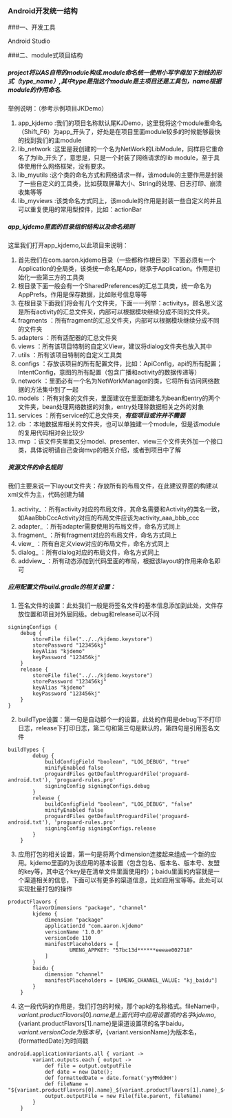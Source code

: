 ### Android开发统一结构
	
###一、开发工具
	
Android Studio
	
###二、module式项目结构
	
##### project将以AS自带的module构成.module命名统一使用小写字母加下划线的形式（type_name）,其中type是指这个module是主项目还是工具包，name根据module的作用命名.

举例说明：（参考示例项目JKDemo）

1. app_kjdemo	:我们的项目名称默认尾KJDemo，这里我将这个module重命名（Shift_F6）为app_开头了，好处是在项目里面module较多的时候能够最快的找到我们的主module
2. lib_network	:这里是我创建的一个名为NetWork的LibModule，同样将它重命名了为lib_开头了，意思是，只是一个封装了网络请求的lib module，至于具体使用什么网络框架，没有要求。
3. lib_myutils	:这个类的命名方式和网络请求一样，该module的主要作用是封装了一些自定义的工具类，比如获取屏幕大小、String的处理、日志打印、崩溃收集等等
4. lib_myviews	:该类命名方式同上，该module的作用是封装一些自定义的并且可以重复使用的常用型控件，比如：actionBar

##### app_kjdemo里面的目录组织结构以及命名规则
这里我们打开app_kjdemo,以此项目来说明：

1. 首先我们在com.aaron.kjdemo目录（一些都称作根目录）下面必须有一个Application的全局类，该类统一命名尾App，继承于Application。作用是初始化一些第三方的工具类
2. 根目录下面一般会有一个SharedPreferences的汇总工具类，统一命名为AppPrefs。作用是保存数据，比如账号信息等等
3. 在根目录下面我们将会有几个文件夹，下面一一列举：activitys，顾名思义这是所有activity的汇总文件夹，内部可以根据模块继续分成不同的文件夹。
4. fragments		：所有fragment的汇总文件夹，内部可以根据模块继续分成不同的文件夹
5. adapters		：所有适配器的汇总文件夹
6. views		：所有该项目特制的自定义View，建议将dialog文件夹也放入其中
7. utils		：所有该项目特制的自定义工具类
8. configs		：存放该项目的所有配置文件，比如：ApiConfig，api的所有配置；IntentConfig，意图的所有配置（包含广播和activity的数据传递等）
9. network		：里面必有一个名为NetWorkManager的类，它将所有访问网络数据的方法集中到了一起
10. models		：所有对象的文件夹，里面建议在里面新建名为bean和entry的两个文件夹，bean处理网络数据的对象，entry处理除数据相关之外的对象
11. services	：所有service的汇总文件夹，***有些项目或许并不需要***
12. db			：本地数据库相关的文件夹，也可以单独建一个module，但是该module的复用代码相对会比较少
13. mvp			：该文件夹里面又分model、presenter、view三个文件夹外加一个接口类，具体说明请自己查询mvp的相关介绍，或者到项目中了解

##### 资源文件的命名规则
我们主要来说一下layout文件夹：存放所有的布局文件，在此建议界面的构建以xml文件为主，代码创建为辅

1. activity_	：所有activity对应的布局文件，其命名需要和Activity的类名一致，如AaaBbbCccActivity对应的布局文件应该为activity_aaa_bbb_ccc
2. adapter_		：所有adapter需要使用的布局文件，命名方式同上
3. fragment_	：所有fragment对应的布局文件，命名方式同上
4. view_		：所有自定义view对应的布局文件，命名方式同上
5. dialog_		：所有dialog对应的布局文件，命名方式同上
6. addview_		：所有动态添加到代码里面的布局，根据该layout的作用来命名即可

##### 应用配置文件build.gradle的相关设置：

1. 签名文件的设置：此处我们一般是将签名文件的基本信息添加到此处，文件存放位置和项目对外层同级。debug和release可以不同

```
signingConfigs {
    debug {
        storeFile file("../../kjdemo.keystore")
        storePassword "123456kj"
        keyAlias "kjdemo"
        keyPassword "123456kj"
    }
    release {
        storeFile file("../../kjdemo.keystore")
        storePassword "123456kj"
        keyAlias "kjdemo"
        keyPassword "123456kj"
    }
}
```
 
2. buildType设置：第一句是自动那个一的设置，此处的作用是debug下不打印日志，release下打印日志，第二句和第三句是默认的，第四句是引用签名文件
	
```
buildTypes {
        debug {
            buildConfigField "boolean", "LOG_DEBUG", "true"
            minifyEnabled false
            proguardFiles getDefaultProguardFile('proguard-android.txt'), 'proguard-rules.pro'
            signingConfig signingConfigs.debug
        }
        release {
            buildConfigField "boolean", "LOG_DEBUG", "false"
            minifyEnabled false
            proguardFiles getDefaultProguardFile('proguard-android.txt'), 'proguard-rules.pro'
            signingConfig signingConfigs.release
        }
    }
```

3. 应用打包的相关设置，第一句是将两个dimension连接起来组成一个新的应用。kjdemo里面的为该应用的基本设置（包含包名、版本名、版本号、友盟的key等，其中这个key是在清单文件里面使用的）；baidu里面的内容就是一个渠道相关的信息，下面可以有更多的渠道信息，比如应用宝等等。此处可以实现批量打包的操作

```
productFlavors {
        flavorDimensions "package", "channel"
        kjdemo {
            dimension "package"
            applicationId "com.aaron.kjdemo"
            versionName '1.0.0'
            versionCode 110
            manifestPlaceholders = [
                    UMENG_APPKEY: "57bc13d******eeeae002718"
            ]
        }
        baidu {
            dimension "channel"
            manifestPlaceholders = [UMENG_CHANNEL_VALUE: "kj_baidu"]
        }
    }
```

4. 这一段代码的作用是，我们打包的时候，那个apk的名称格式。fileName中，${variant.productFlavors[0].name}是上面代码中应用设置项的名字kjdemo,${variant.productFlavors[1].name}是渠道设置项的名字baidu，${variant.versionCode}为版本号，${variant.versionName}为版本名，{formattedDate}为时间戳

```
android.applicationVariants.all { variant ->
        variant.outputs.each { output ->
            def file = output.outputFile
            def date = new Date();
            def formattedDate = date.format('yyMMddHH')
            def fileName = "${variant.productFlavors[0].name}_${variant.productFlavors[1].name}_${variant.versionName}_${variant.versionCode}_${formattedDate}.apk"
            output.outputFile = new File(file.parent, fileName)
        }
    }
```